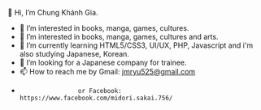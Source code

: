 👋 Hi, I’m Chung Khánh Gia.
- 👀 I’m interested in books, manga, games, cultures.
- 👀 I’m interested in books, manga, games, cultures and arts.
- 🌱 I’m currently learning HTML5/CSS3, UI/UX, PHP, Javascript and i'm also studying Japanese, Korean.
- 💞️ I’m looking for a Japanese company for trainee.
- 📫 How to reach me by Gmail: jmryu525@gmail.com
-                     or Facebook: https://www.facebook.com/midori.sakai.756/
